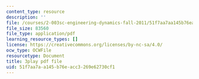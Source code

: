 ```yaml
---
content_type: resource
description: ''
file: /courses/2-003sc-engineering-dynamics-fall-2011/51f7aa7aa145b76eacc3269e62730cf1_NHedXxUO-Bg.pdf
file_size: 83560
file_type: application/pdf
learning_resource_types: []
license: https://creativecommons.org/licenses/by-nc-sa/4.0/
ocw_type: OCWFile
resourcetype: Document
title: 3play pdf file
uid: 51f7aa7a-a145-b76e-acc3-269e62730cf1
---
```

